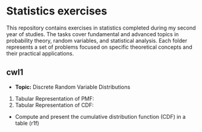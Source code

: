 # Statistics exercises
This repository contains exercises in statistics completed during my second year of studies. The tasks cover fundamental and advanced topics in probability theory, random variables, and statistical analysis. Each folder represents a set of problems focused on specific theoretical concepts and their practical applications.
 ## cwl1
 - **Topic:** Discrete Random Variable Distributions
1. Tabular Representation of PMF:
2. Tabular Representation of CDF:
- Compute and present the cumulative distribution function (CDF) in a table (r1f)
